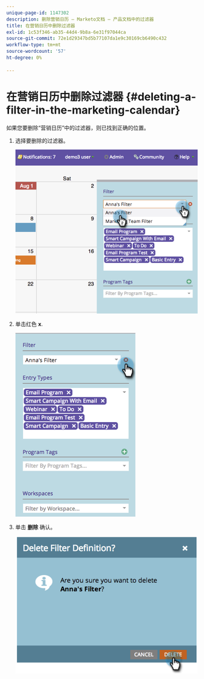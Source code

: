 ```yaml
---
unique-page-id: 1147302
description: 删除营销日历 — Marketo文档 — 产品文档中的过滤器
title: 在营销日历中删除过滤器
exl-id: 1c53f346-ab35-44d4-9b8a-6e31f97044ca
source-git-commit: 72e1d29347bd5b77107da1e9c30169cb6490c432
workflow-type: tm+mt
source-wordcount: '57'
ht-degree: 0%

---
```


# 在营销日历中删除过滤器 {#deleting-a-filter-in-the-marketing-calendar}

如果您要删除“营销日历”中的过滤器，则已找到正确的位置。

1. 选择要删除的过滤器。

   ![](assets/image2014-9-24-11-3a27-3a32.png)

1. 单击红色 **x**.

   ![](assets/image2014-9-24-11-3a27-3a36.png)

1. 单击 **删除** 确认。

   ![](assets/image2014-9-24-11-3a27-3a42.png)
